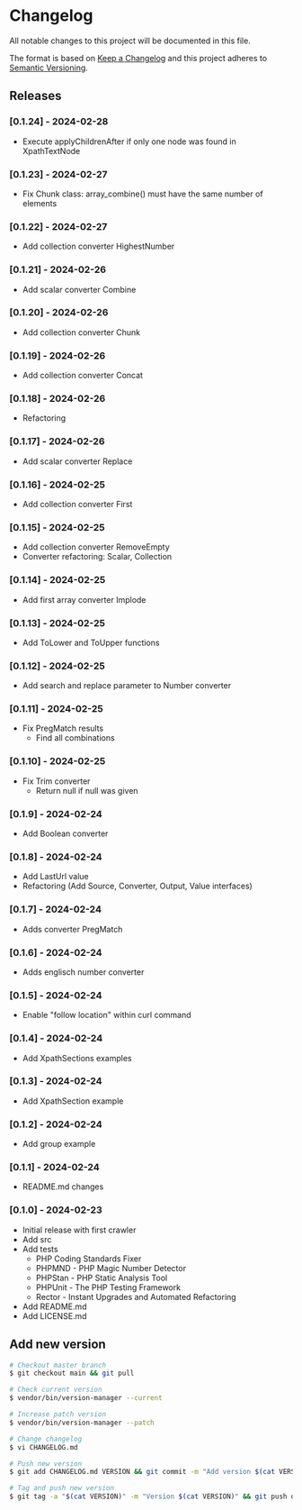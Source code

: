# Changelog

All notable changes to this project will be documented in this file.

The format is based on [Keep a Changelog](http://keepachangelog.com/en/1.0.0/)
and this project adheres to [Semantic Versioning](http://semver.org/spec/v2.0.0.html).

## Releases

### [0.1.24] - 2024-02-28

* Execute applyChildrenAfter if only one node was found in XpathTextNode

### [0.1.23] - 2024-02-27

* Fix Chunk class: array_combine() must have the same number of elements

### [0.1.22] - 2024-02-27

* Add collection converter HighestNumber

### [0.1.21] - 2024-02-26

* Add scalar converter Combine

### [0.1.20] - 2024-02-26

* Add collection converter Chunk

### [0.1.19] - 2024-02-26

* Add collection converter Concat

### [0.1.18] - 2024-02-26

* Refactoring

### [0.1.17] - 2024-02-26

* Add scalar converter Replace

### [0.1.16] - 2024-02-25

* Add collection converter First

### [0.1.15] - 2024-02-25

* Add collection converter RemoveEmpty
* Converter refactoring: Scalar, Collection

### [0.1.14] - 2024-02-25

* Add first array converter Implode

### [0.1.13] - 2024-02-25

* Add ToLower and ToUpper functions

### [0.1.12] - 2024-02-25

* Add search and replace parameter to Number converter

### [0.1.11] - 2024-02-25

* Fix PregMatch results
  * Find all combinations

### [0.1.10] - 2024-02-25

* Fix Trim converter
  * Return null if null was given

### [0.1.9] - 2024-02-24

* Add Boolean converter

### [0.1.8] - 2024-02-24

* Add LastUrl value
* Refactoring (Add Source, Converter, Output, Value interfaces)

### [0.1.7] - 2024-02-24

* Adds converter PregMatch

### [0.1.6] - 2024-02-24

* Adds englisch number converter

### [0.1.5] - 2024-02-24

* Enable "follow location" within curl command

### [0.1.4] - 2024-02-24

* Add XpathSections examples

### [0.1.3] - 2024-02-24

* Add XpathSection example

### [0.1.2] - 2024-02-24

* Add group example

### [0.1.1] - 2024-02-24

* README.md changes

### [0.1.0] - 2024-02-23

* Initial release with first crawler
* Add src
* Add tests
  * PHP Coding Standards Fixer
  * PHPMND - PHP Magic Number Detector
  * PHPStan - PHP Static Analysis Tool
  * PHPUnit - The PHP Testing Framework
  * Rector - Instant Upgrades and Automated Refactoring
* Add README.md
* Add LICENSE.md

## Add new version

```bash
# Checkout master branch
$ git checkout main && git pull

# Check current version
$ vendor/bin/version-manager --current

# Increase patch version
$ vendor/bin/version-manager --patch

# Change changelog
$ vi CHANGELOG.md

# Push new version
$ git add CHANGELOG.md VERSION && git commit -m "Add version $(cat VERSION)" && git push

# Tag and push new version
$ git tag -a "$(cat VERSION)" -m "Version $(cat VERSION)" && git push origin "$(cat VERSION)"
```
